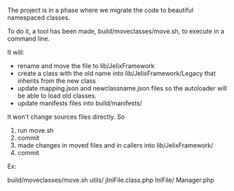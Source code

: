 
The project is in a phase where we migrate the code to beautiful namespaced classes.

To do it, a tool has been made, build/moveclasses/move.sh, to execute in a command line.

It will:
- rename and move the file to lib/JelixFramework
- create a class with the old name into lib/JelixFramework/Legacy that inherits from the new class
- update mapping.json and newclassname.json files so the autoloader will be able to load
  old classes.
- update manifests files into build/manifests/

It won't change sources files directly. So

1) run move.sh
2) commit
3) made changes in moved files and in callers into lib/JelixFramework/
4) commit


Ex:

build/moveclasses/move.sh utils/ jIniFile.class.php IniFile/ Manager.php
